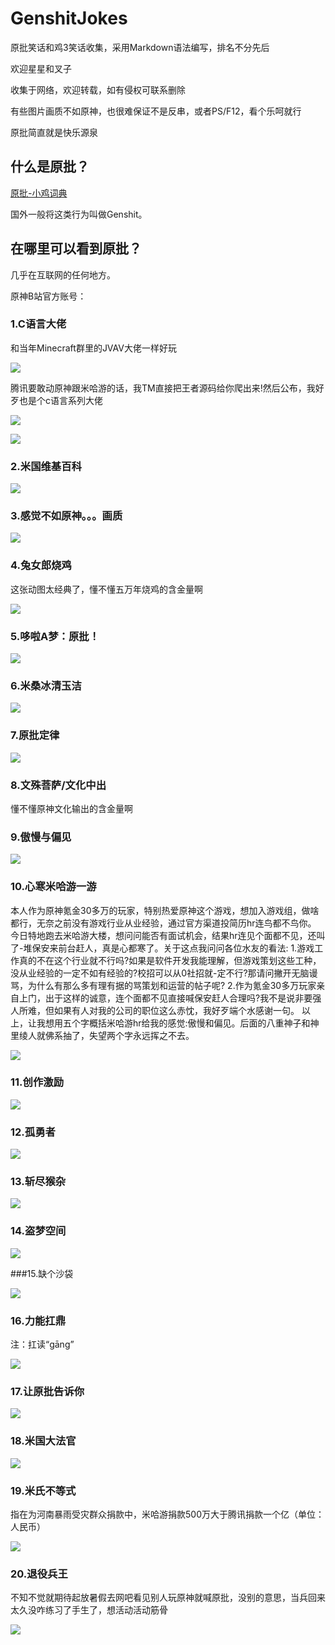 # GenshitJokes
 原批笑话和鸡3笑话收集，采用Markdown语法编写，排名不分先后

欢迎星星和叉子

收集于网络，欢迎转载，如有侵权可联系删除
 
有些图片画质不如原神，也很难保证不是反串，或者PS/F12，看个乐呵就行

原批简直就是快乐源泉

## 什么是原批？

<a href="https://jikipedia.com/definition/baidu_qa/458907976" target="_blank">原批-小鸡词典</a>

国外一般将这类行为叫做Genshit。

## 在哪里可以看到原批？

几乎在互联网的任何地方。

原神B站官方账号：

### 1.C语言大佬

和当年Minecraft群里的JVAV大佬一样好玩

![](https://github.com/DreamingCats/GenshitJokes/raw/main/images/C语言大佬.jpg)

腾讯要敢动原神跟米哈游的话，我TM直接把王者源码给你爬出来!然后公布，我好歹也是个c语言系列大佬


![](https://github.com/DreamingCats/GenshitJokes/raw/main/images/C动万象.gif)

![](https://github.com/DreamingCats/GenshitJokes/raw/main/images/你永远想不到谁是乐子人.jpg)

### 2.米国维基百科

![](https://github.com/DreamingCats/GenshitJokes/raw/main/images/米国维基百科.jpg)

### 3.感觉不如原神。。。画质

![](https://github.com/DreamingCats/GenshitJokes/raw/main/images/感觉画质不如原神.jpg)

### 4.兔女郎烧鸡

这张动图太经典了，懂不懂五万年烧鸡的含金量啊

![](https://github.com/DreamingCats/GenshitJokes/raw/main/images/兔女郎烧鸡.gif)

### 5.哆啦A梦：原批！

![](https://github.com/DreamingCats/GenshitJokes/raw/main/images/哆啦A梦：原批.gif)

### 6.米桑冰清玉洁

![](https://github.com/DreamingCats/GenshitJokes/raw/main/images/原批眼中的鸡场.jpg)

### 7.原批定律

![](https://github.com/DreamingCats/GenshitJokes/raw/main/images/原批第一定律.jpg)

### 8.文殊菩萨/文化中出

懂不懂原神文化输出的含金量啊

### 9.傲慢与偏见

![](https://github.com/DreamingCats/GenshitJokes/raw/main/images/傲慢与偏见.png)

### 10.心寒米哈游一游

本人作为原神氪金30多万的玩家，特别热爱原神这个游戏，想加入游戏组，做啥都行，无奈之前没有游戏行业从业经验，通过官方渠道投简历hr连鸟都不鸟你。
今日特地跑去米哈游大楼，想问问能否有面试机会，结果hr连见个面都不见，还叫了-堆保安来前台赶人，真是心都寒了。关于这点我问问各位水友的看法:
1.游戏工作真的不在这个行业就不行吗?如果是软件开发我能理解，但游戏策划这些工种，没从业经验的一定不如有经验的?校招可以从0社招就-定不行?那请问撇开无脑谩骂，为什么有那么多有理有据的骂策划和运营的帖子呢?
2.作为氪金30多万玩家亲自上门，出于这样的诚意，连个面都不见直接喊保安赶人合理吗?我不是说非要强人所难，但如果有人对我的公司的职位这么赤忱，我好歹端个水感谢一句。
以上，让我想用五个字概括米哈游hr给我的感觉:傲慢和偏见。后面的八重神子和神里绫人就佛系抽了，失望两个字永远挥之不去。

![](https://github.com/DreamingCats/GenshitJokes/raw/main/images/心寒米哈游一游.jpg)

### 11.创作激励

![](https://github.com/DreamingCats/GenshitJokes/raw/main/images/创作激励.jpg)

### 12.孤勇者

![](https://github.com/DreamingCats/GenshitJokes/raw/main/images/孤勇者.jpg)

### 13.斩尽猴杂

![](https://github.com/DreamingCats/GenshitJokes/raw/main/images/斩尽猴杂.jpg)

### 14.盗梦空间

![](https://github.com/DreamingCats/GenshitJokes/raw/main/images/盗梦空间.jpg)

###15.缺个沙袋

![](https://github.com/DreamingCats/GenshitJokes/raw/main/images/缺个沙袋.jpg)

### 16.力能扛鼎

注：扛读“gāng”

![](https://github.com/DreamingCats/GenshitJokes/raw/main/images/力能扛鼎.jpg)

### 17.让原批告诉你

![](https://github.com/DreamingCats/GenshitJokes/raw/main/images/让原批告诉你.jpg)

### 18.米国大法官

![](https://github.com/DreamingCats/GenshitJokes/raw/main/images/米国大法官.jpg)

### 19.米氏不等式

指在为河南暴雨受灾群众捐款中，米哈游捐款500万大于腾讯捐款一个亿（单位：人民币）

![](https://github.com/DreamingCats/GenshitJokes/raw/main/images/米氏不等式.jpg)

### 20.退役兵王

不知不觉就期待起放暑假去网吧看见别人玩原神就喊原批，没别的意思，当兵回来太久没咋练习了手生了，想活动活动筋骨

![](https://github.com/DreamingCats/GenshitJokes/raw/main/images/退役兵王.jpg)

